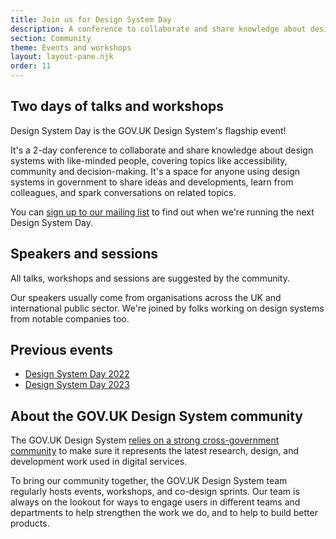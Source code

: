 ```yaml
---
title: Join us for Design System Day
description: A conference to collaborate and share knowledge about design systems with like-minded people.
section: Community
theme: Events and workshops
layout: layout-pane.njk
order: 11
---
```


<!--

Setting the following convention:
    /community/design-system-day/ always describes the upcoming event or the event in general
    /community/design-system-day-[year]/ is the archive page for an event which collects the videos, slides and notes for a particular conference

This means that hyperlinks to /community/design-system-day/ can always encourage ticket sales or mailing list subscriptions.

-->

## Two days of talks and workshops

Design System Day is the GOV.UK Design System's flagship event!

It's a 2-day conference to collaborate and share knowledge about design systems with like-minded people, covering topics like accessibility, community and decision-making. It's a space for anyone using design systems in government to share ideas and developments, learn from colleagues, and spark conversations on related topics.

You can <a href="https://mailchi.mp/707ce8dec373/get-updated-by-email-govuk-design-system">sign up to our mailing list</a> to find out when we're running the next Design System Day.

## Speakers and sessions

All talks, workshops and sessions are suggested by the community.

Our speakers usually come from organisations across the UK and international public sector. We're joined by folks working on design systems from notable companies too.

## Previous events

- [Design System Day 2022](/community/design-system-day-2022)
- [Design System Day 2023](/community/design-system-day-2023)

## About the GOV.UK Design System community

The GOV.UK Design System <a href="/community/">relies on a strong cross-government community</a> to make sure it represents the latest research, design, and development work used in digital services.

To bring our community together, the GOV.UK Design System team regularly hosts events, workshops, and co-design sprints. Our team is always on the lookout for ways to engage users in different teams and departments to help strengthen the work we do, and to help to build better products.
